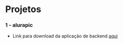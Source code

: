 # Projetos
### 1 - alurapic
- Link para download da aplicação de backend [aqui][alurapic_backend]

[alurapic_backend]: https://s3.amazonaws.com/caelum-online-public/865-angular/api.zip